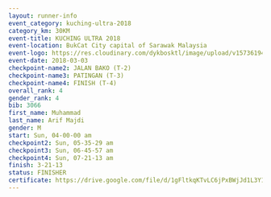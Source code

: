 ```yaml
--- 
layout: runner-info 
event_category: kuching-ultra-2018 
category_km: 30KM 
event-title: KUCHING ULTRA 2018 
event-location: BukCat City capital of Sarawak Malaysia 
event-logo: https://res.cloudinary.com/dykbosktl/image/upload/v1573619473/Logo/kuching-ultra-2018-logo_tlpvm5.png 
event-date: 2018-03-03 
checkpoint-name2: JALAN BAKO (T-2) 
checkpoint-name3: PATINGAN (T-3) 
checkpoint-name4: FINISH (T-4) 
overall_rank: 4
gender_rank: 4
bib: 3066
first_name: Muhammad
last_name: Arif Majdi
gender: M
start: Sun, 04-00-00 am
checkpoint2: Sun, 05-35-29 am
checkpoint3: Sun, 06-45-57 am
checkpoint4: Sun, 07-21-13 am
finish: 3-21-13
status: FINISHER
certificate: https://drive.google.com/file/d/1gFltkqKTvLC6jPxBWjJd1L3Y1bzUUhS/view?usp=sharing","CERTIFICATE")
--- 
```

